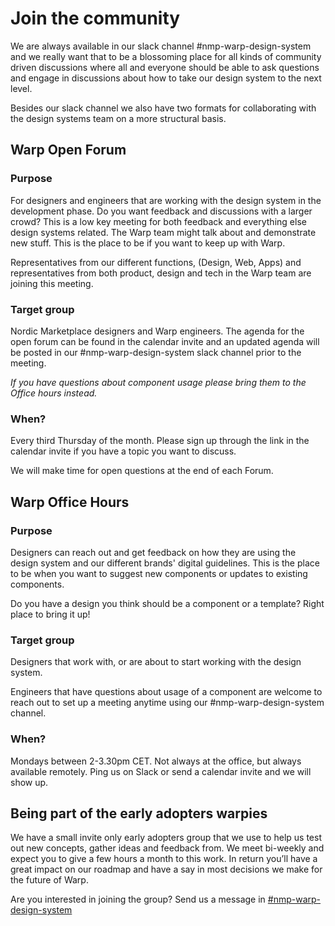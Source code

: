 # Join the community

We are always available in our slack channel #nmp-warp-design-system and we really want that to be a blossoming place for all kinds of community driven discussions where all and everyone should be able to ask questions and engage in discussions about how to take our design system to the next level.

Besides our slack channel we also have two formats for collaborating with the design systems team on a more structural basis.

## Warp Open Forum

### Purpose

For designers and engineers that are working with the design system in the development phase. Do you want feedback and discussions with a larger crowd? This is a low key meeting for both feedback and everything else design systems related. The Warp team might talk about and demonstrate new stuff. This is the place to be if you want to keep up with Warp.

Representatives from our different functions, (Design, Web, Apps) and representatives from both product, design and tech in the Warp team are joining this meeting.

### Target group

Nordic Marketplace designers and Warp engineers. The agenda for the open forum can be found in the calendar invite and an updated agenda will be posted in our #nmp-warp-design-system slack channel prior to the meeting.

*If you have questions about component usage please bring them to the Office hours instead.*

### When?

Every third Thursday of the month. Please sign up through the link in the calendar invite if you have a topic you want to discuss.

We will make time for open questions at the end of each Forum.

## Warp Office Hours

### Purpose

Designers can reach out and get feedback on how they are using the design system and our different brands' digital guidelines. This is the place to be when you want to suggest new components or updates to existing components.

Do you have a design you think should be a component or a template? Right place to bring it up!

### Target group

Designers that work with, or are about to start working with the design system.

Engineers that have questions about usage of a component are welcome to reach out to set up a meeting anytime using our #nmp-warp-design-system channel.

### When?

Mondays between 2-3.30pm CET. Not always at the office, but always available remotely. Ping us on Slack or send a calendar invite and we will show up.

## Being part of the early adopters warpies

We have a small invite only early adopters group that we use to help us test out new concepts, gather ideas and feedback from. We meet bi-weekly and expect you to give a few hours a month to this work. In return you’ll have a great impact on our roadmap and have a say in most decisions we make for the future of Warp.

Are you interested in joining the group? Send us a message in [#nmp-warp-design-system](https://sch-chat.slack.com/archives/C04P0GYTHPV)
